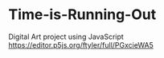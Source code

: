 # Time-is-Running-Out
Digital Art project using JavaScript 
https://editor.p5js.org/ftyler/full/PGxcieWA5
